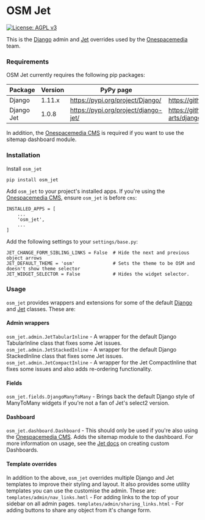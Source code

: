 # OSM Jet
[![License: AGPL v3](https://img.shields.io/badge/License-AGPL%20v3-blue.svg)](https://github.com/onespacemedia/osm_jet/blob/master/LICENSE)

This is the [Django][django-project] admin and [Jet][jet-repo] overrides used by the [Onespacemedia][osm-site] team.

### Requirements
OSM Jet currently requires the following pip packages:

| Package | Version | PyPy page | Repo |
| ------ | ------ | ------ | ------ |
| Django | 1.11.x | https://pypi.org/project/Django/ | https://github.com/django/django |
| Django Jet | 1.0.8 | https://pypi.org/project/django-jet/ | https://github.com/geex-arts/django-jet |

In addition, the [Onespacemedia CMS][osm-cms] is required if you want to use the sitemap dashboard module.

### Installation

Install `osm_jet`
```
pip install osm_jet
```

Add `osm_jet` to your project's installed apps. If you're using the [Onespacemedia CMS][osm-cms], ensure `osm_jet` is before `cms`:
```
INSTALLED_APPS = [
    ...
    'osm_jet',
    ...
]
```

Add the following settings to your `settings/base.py`:
```
JET_CHANGE_FORM_SIBLING_LINKS = False  # Hide the next and previous object arrows
JET_DEFAULT_THEME = 'osm'              # Sets the theme to be OSM and doesn't show theme selector
JET_WIDGET_SELECTOR = False            # Hides the widget selector.
```

### Usage
`osm_jet` provides wrappers and extensions for some of the default [Django][django-project] and [Jet][jet-repo] classes. These are:

#### Admin wrappers
`osm_jet.admin.JetTabularInline` - A wrapper for the default Django TabularInline class that fixes some Jet issues.
`osm_jet.admin.JetStackedInline` - A wrapper for the default Django StackedInline class that fixes some Jet issues.
`osm_jet.admin.JetCompactInline` - A wrapper for the Jet CompactInline that fixes some issues and also adds re-ordering functionality.

#### Fields
`osm_jet.fields.DjangoManyToMany` - Brings back the default Django style of ManyToMany widgets if you're not a fan of Jet's select2 version.

#### Dashboard
`osm_jet.dashboard.Dashboard` - This should only be used if you're also using the [Onespacemedia CMS][osm-cms]. Adds the sitemap module to the dashboard. For more information on usage, see the [Jet docs](https://jet.readthedocs.io/en/latest/dashboard_custom.html#set-up-custom-dashboard) on creating custom Dashboards.

#### Template overrides
In addition to the above, `osm_jet` overrides multiple Django and Jet templates to improve their styling and layout. It also provides some utility templates you can use the customise the admin. These are:
`templates/admin/nav_links.hmtl` - For adding links to the top of your sidebar on all admin pages.
`templates/admin/sharing_links.html` - For adding buttons to share any object from it's change form.


[django-project]: <https://www.djangoproject.com/>
[jet-repo]: <https://github.com/geex-arts/django-jet>
[osm-site]: <https://onespacemedia.com>
[osm-cms]: <https://github.com/onespacemedia/cms>
